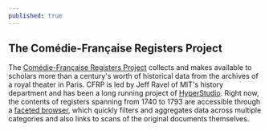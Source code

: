```yaml
---
published: true
---
```


## The Comédie-Française Registers Project

The [Comédie-Française Registers Project](http://hyperstudio.mit.edu/projects/comedie-francaise-registers-project/) collects and makes available to scholars more than a century's worth of historical data from the archives of a royal theater in Paris. CFRP is led by Jeff Ravel of MIT's history department and has been a long running project of [HyperStudio](http://hyperstudio.mit.edu). Right now, the contents of registers spanning from 1740 to 1793 are accessible through a [faceted browser](http://app.cfregisters.org/registers), which quickly filters and aggregates data across multiple categories and also links to scans of the original documents themselves.